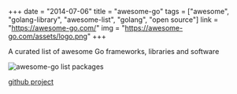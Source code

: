 +++
date = "2014-07-06"
title = "awesome-go"
tags = ["awesome", "golang-library", "awesome-list", "golang", "open source"]
link = "https://awesome-go.com/"
img = "https://awesome-go.com/assets/logo.png"
+++

A curated list of awesome Go frameworks, libraries and software

<!-- more -->

![awesome-go list packages](https://awesome-go.com/assets/logo.png)

[github project](https://github.com/avelino/awesome-go)
